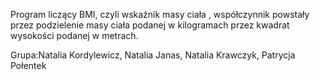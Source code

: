 Program liczący BMI, czyli wskaźnik masy ciała , współczynnik powstały przez podzielenie masy ciała podanej w kilogramach przez kwadrat wysokości podanej w metrach. 

Grupa:Natalia Kordylewicz, Natalia Janas, Natalia Krawczyk, Patrycja Połentek
